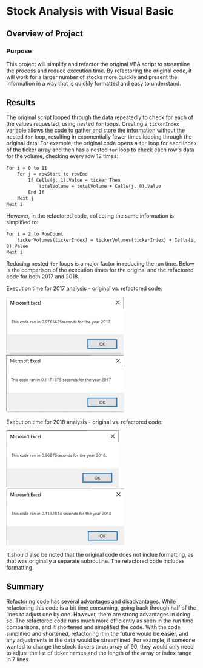 # Stock Analysis with Visual Basic

## Overview of Project

### Purpose

This project will simplify and refactor the original VBA script to streamline the process and reduce execution time. By refactoring the original code, it will work for a larger number of stocks more quickly and present the information in a way that is quickly formatted and easy to understand.

## Results

The original script looped through the data repeatedly to check for each of the values requested, using nested `for` loops. Creating a `tickerIndex` variable allows the code to gather and store the information without the nested `for` loop, resulting in exponentially fewer times looping through the original data. For example, the original code opens a `for` loop for each index of the ticker array and then has a nested `for` loop to check each row's data for the volume, checking every row 12 times:

```
For i = 0 to 11
	For j = rowStart to rowEnd
		If Cells(j, 1).Value = ticker Then
			totalVolume = totalVolume + Cells(j, 8).Value
		End If
	Next j
Next i
```

However, in the refactored code, collecting the same information is simplified to:
```
For i = 2 to RowCount
	tickerVolumes(tickerIndex) = tickerVolumes(tickerIndex) + Cells(i, 8).Value
Next i
```

Reducing nested `for` loops is a major factor in reducing the run time. Below is the comparison of the execution times for the original and the refactored code for both 2017 and 2018. 

Execution time for 2017 analysis - original vs. refactored code:

![Alt Text](https://github.com/lyanneagger/stock-analysis/blob/main/Resources/VBA_Challenge_2017_v1.png)
![Alt Text](https://github.com/lyanneagger/stock-analysis/blob/main/Resources/VBA_Challenge_2017.png)

Execution time for 2018 analysis - original vs. refactored code:

![Alt Text](https://github.com/lyanneagger/stock-analysis/blob/main/Resources/VBA_Challenge_2018_v1.png)
![Alt Text](https://github.com/lyanneagger/stock-analysis/blob/main/Resources/VBA_Challenge_2018.png)

It should also be noted that the original code does not inclue formatting, as that was originally a separate subroutine. The refactored code includes formatting.

## Summary

Refactoring code has several advantages and disadvantages. While refactoring this code is a bit time consuming, going back through half of the lines to adjust one by one. However, there are strong advantages in doing so. The refactored code runs much more efficiently as seen in the run time comparisons, and it shortened and simplified the code. With the code simplified and shortened, refactoring it in the future would be easier, and any adjustments in the data would be streamlined. For example, if someone wanted to change the stock tickers to an array of 90, they would only need to adjust the list of ticker names and the length of the array or index range in  7 lines.